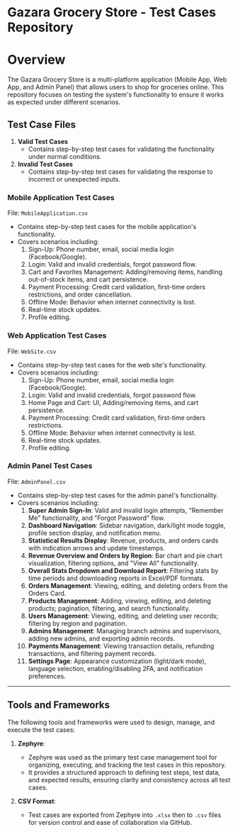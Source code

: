 # Gazara Grocery Store - Test Cases Repository

# Overview
The Gazara Grocery Store is a multi-platform application (Mobile App, Web App, and Admin Panel) that allows users to shop for groceries online. This repository focuses on testing the system's functionality to ensure it works as expected under different scenarios.

## Test Case Files

1. **Valid Test Cases**
   - Contains step-by-step test cases for validating the functionality under normal conditions.
2. **Invalid Test Cases**
   - Contains step-by-step test cases for validating the response to incorrect or unexpected inputs.

### Mobile Application Test Cases
File: `MobileApplication.csv`
- Contains step-by-step test cases for the mobile application's functionality.
- Covers scenarios including:
  1. Sign-Up: Phone number, email, social media login (Facebook/Google).
  2. Login: Valid and invalid credentials, forgot password flow.
  3. Cart and Favorites Management: Adding/removing items, handling out-of-stock items, and cart persistence.
  4. Payment Processing: Credit card validation, first-time orders restrictions, and order cancellation.
  5. Offline Mode: Behavior when internet connectivity is lost.
  6. Real-time stock updates.
  7. Profile editing.

### Web Application Test Cases
File: `WebSite.csv`
- Contains step-by-step test cases for the web site's functionality.
- Covers scenarios including:
  1. Sign-Up: Phone number, email, social media login (Facebook/Google).
  2. Login: Valid and invalid credentials, forgot password flow.
  3. Home Page and Cart: UI, Adding/removing items, and cart persistence.
  4. Payment Processing: Credit card validation, first-time orders restrictions.
  5. Offline Mode: Behavior when internet connectivity is lost.
  6. Real-time stock updates.
  7. Profile editing.

### Admin Panel Test Cases
File: `AdminPanel.csv`
- Contains step-by-step test cases for the admin panel's functionality.
- Covers scenarios including:
  1. **Super Admin Sign-In**: Valid and invalid login attempts, "Remember Me" functionality, and "Forgot Password" flow.
  2. **Dashboard Navigation**: Sidebar navigation, dark/light mode toggle, profile section display, and notification menu.
  3. **Statistical Results Display**: Revenue, products, and orders cards with indication arrows and update timestamps.
  4. **Revenue Overview and Orders by Region**: Bar chart and pie chart visualization, filtering options, and "View All" functionality.
  5. **Overall Stats Dropdown and Download Report**: Filtering stats by time periods and downloading reports in Excel/PDF formats.
  6. **Orders Management**: Viewing, editing, and deleting orders from the Orders Card.
  7. **Products Management**: Adding, viewing, editing, and deleting products; pagination, filtering, and search functionality.
  8. **Users Management**: Viewing, editing, and deleting user records; filtering by region and pagination.
  9. **Admins Management**: Managing branch admins and supervisors, adding new admins, and exporting admin records.
  10. **Payments Management**: Viewing transaction details, refunding transactions, and filtering payment records.
  11. **Settings Page**: Appearance customization (light/dark mode), language selection, enabling/disabling 2FA, and notification preferences.

---

## Tools and Frameworks
The following tools and frameworks were used to design, manage, and execute the test cases:

1. **Zephyre**:
   - Zephyre was used as the primary test case management tool for organizing, executing, and tracking the test cases in this repository.
   - It provides a structured approach to defining test steps, test data, and expected results, ensuring clarity and consistency across all test cases.

2. **CSV Format**:
   - Test cases are exported from Zephyre into `.xlsx` then to `.csv` files for version control and ease of collaboration via GitHub.
